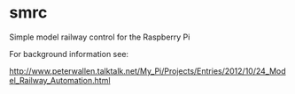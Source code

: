 smrc
====

Simple model railway control for the Raspberry Pi

For background information see:

http://www.peterwallen.talktalk.net/My_Pi/Projects/Entries/2012/10/24_Model_Railway_Automation.html
